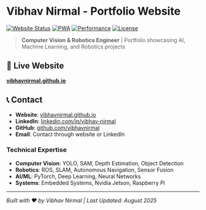 # Vibhav Nirmal - Portfolio Website

[![Website Status](https://img.shields.io/website?url=https%3A%2F%2Fvibhavnirmal.github.io)](https://vibhavnirmal.github.io)
[![PWA](https://img.shields.io/badge/PWA-enabled-blue)](https://vibhavnirmal.github.io)
[![Performance](https://img.shields.io/badge/Performance-Optimized-green)](#performance-features)
[![License](https://img.shields.io/badge/License-MIT-yellow.svg)](LICENSE)

> **Computer Vision & Robotics Engineer** | Portfolio showcasing AI, Machine Learning, and Robotics projects

## 🚀 Live Website
**[vibhavnirmal.github.io](https://vibhavnirmal.github.io)**

## 📞 Contact

- **Website**: [vibhavnirmal.github.io](https://vibhavnirmal.github.io)
- **LinkedIn**: [linkedin.com/in/vibhav-nirmal](https://linkedin.com/in/vibhav-nirmal)
- **GitHub**: [github.com/vibhavnirmal](https://github.com/vibhavnirmal)
- **Email**: Contact through website or LinkedIn

### Technical Expertise
- **Computer Vision**: YOLO, SAM, Depth Estimation, Object Detection
- **Robotics**: ROS, SLAM, Autonomous Navigation, Sensor Fusion
- **AI/ML**: PyTorch, Deep Learning, Neural Networks
- **Systems**: Embedded Systems, Nvidia Jetson, Raspberry Pi

---

*Built with ❤️ by Vibhav Nirmal | Last Updated: August 2025*
